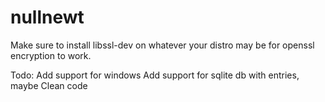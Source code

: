 # nullnewt
Make sure to install libssl-dev on whatever your distro may be for openssl encryption to work.

Todo: Add support for windows 
      Add support for sqlite db with entries, maybe
      Clean code